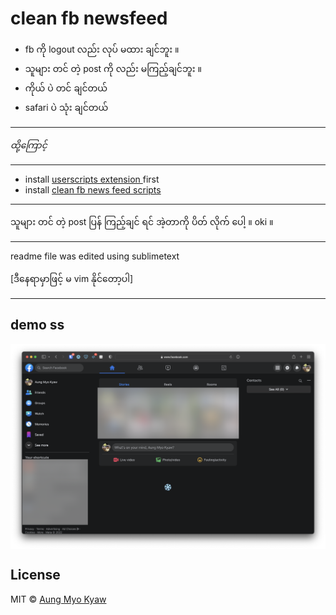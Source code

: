 # clean fb newsfeed

- fb ကို logout လည်း လုပ် မထား ချင်ဘူး ။
- သူများ တင် တဲ့ post ကို လည်း မကြည့်ချင်ဘူး ။
- ကိုယ် ပဲ တင် ချင်တယ်
- safari ပဲ သုံး ချင်တယ်

---

_ထို့ကြောင့်_

---

- install [ userscripts extension ](https://apps.apple.com/us/app/userscripts/id1463298887) first
- install [ clean fb news feed scripts ](https://raw.githubusercontent.com/AungMyoKyaw/clean-fb-newsfeed/master/release/clean-fb-newsfeed.js)

---

သူများ တင် တဲ့ post ပြန် ကြည့်ချင် ရင် အဲ့တာကို ပိတ် လိုက် ပေါ့ ။
oki ။

---

readme file was edited using sublimetext

[ဒီနေရာမှာဖြင့် မ vim နိုင်တော့ပါ]

---

## demo ss

<img src="./assets/clean-newsfeed.png" align="center">

## License

MIT © [Aung Myo Kyaw](https://github.com/AungMyoKyaw)

